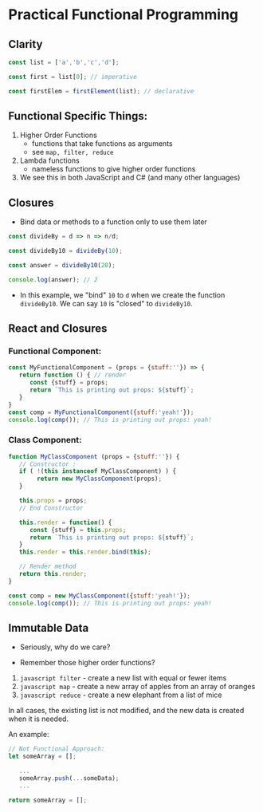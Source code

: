 # Practical Functional Programming

## Clarity
```javascript
const list = ['a','b','c','d'];

const first = list[0]; // imperative

const firstElem = firstElement(list); // declarative
```

## Functional Specific Things:
1) Higher Order Functions 
   - functions that take functions as arguments
   - see `map, filter, reduce`
2) Lambda functions 
   - nameless functions to give higher order functions
3) We see this in both JavaScript and C# (and many other languages)

## Closures 
- Bind data or methods to a function only to use them later 

```javascript
const divideBy = d => n => n/d;

const divideBy10 = divideBy(10);

const answer = divideBy10(20);

console.log(answer); // 2
```

- In this example, we "bind" `10` to `d` when we create the function `divideBy10`.  We can say `10` is "closed" to `divideBy10`.

## React and Closures

### Functional Component:
```javascript
const MyFunctionalComponent = (props = {stuff:''}) => {
   return function () { // render
      const {stuff} = props;
      return `This is printing out props: ${stuff}`;
   }
}
const comp = MyFunctionalComponent({stuff:'yeah!'});
console.log(comp()); // This is printing out props: yeah!
```

### Class Component:
```javascript
function MyClassComponent (props = {stuff:''}) {
   // Constructor :
   if ( !(this instanceof MyClassComponent) ) {
        return new MyClassComponent(props);
   }

   this.props = props;
   // End Constructor

   this.render = function() {
      const {stuff} = this.props;
      return `This is printing out props: ${stuff}`;
   }
   this.render = this.render.bind(this);

   // Render method
   return this.render;
}

const comp = new MyClassComponent({stuff:'yeah!'});
console.log(comp()); // This is printing out props: yeah!
```

## Immutable Data
- Seriously, why do we care? 

- Remember those higher order functions?

1) ```javascript filter``` - create a new list with equal or fewer items
2) ```javascript map``` - create a new array of apples from an array of oranges
3) ```javascript reduce``` - create a new elephant from a list of mice

In all cases, the existing list is not modified, and the new data is created when it is needed. 

An example:

```javascript
// Not Functional Approach:
let someArray = [];

   ...
   someArray.push(...someData);
   ...

return someArray = [];

```
